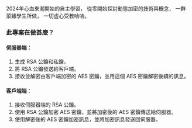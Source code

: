2024年心血來潮開始的自主學習，
從零開始探討動態加密的技術與概念，
一群菜雞學生所做，
一切虛心受教哈哈。

### 此專案在做甚麼？

#### 伺服器端：
1. 生成 RSA 公鑰和私鑰。
2. 將 RSA 公鑰發送給客戶端。
3. 接收並解密由客戶端加密的 AES 密鑰，並用這個 AES 密鑰解密後續的訊息。

#### 客戶端端：
1. 接收伺服器端的 RSA 公鑰。
2. 使用 RSA 公鑰加密 AES 密鑰，並將加密後的 AES 密鑰傳送給伺服器。
3. 使用解密後的 AES 密鑰加密訊息，並將加密訊息發送回伺服器。